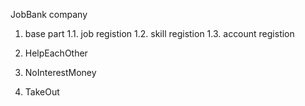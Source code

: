 JobBank company

1. base part
1.1. job registion
1.2. skill registion
1.3. account registion

2. HelpEachOther

3. NoInterestMoney

4. TakeOut